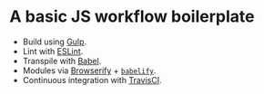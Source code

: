 # A basic JS workflow boilerplate

- Build using [Gulp](http://gulpjs.com/).
- Lint with [ESLint](http://eslint.org/).
- Transpile with [Babel](https://babeljs.io/).
- Modules via [Browserify](http://browserify.org/) + [`babelify`](https://github.com/babel/babelify).
- Continuous integration with [TravisCI](https://travis-ci.org/).
